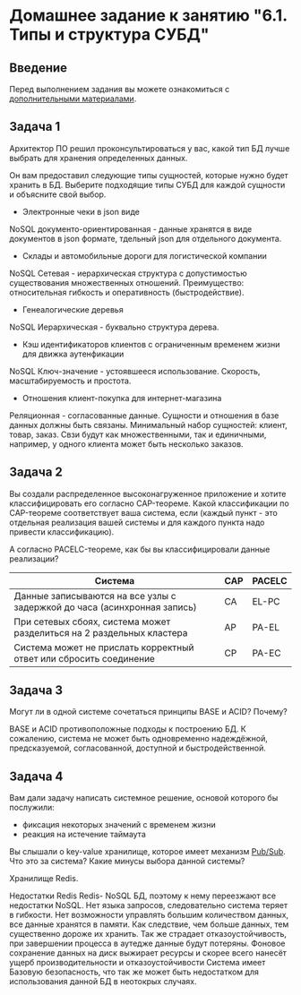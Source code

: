 # Домашнее задание к занятию "6.1. Типы и структура СУБД"

## Введение

Перед выполнением задания вы можете ознакомиться с 
[дополнительными материалами](https://github.com/netology-code/virt-homeworks/tree/master/additional/README.md).

## Задача 1

Архитектор ПО решил проконсультироваться у вас, какой тип БД 
лучше выбрать для хранения определенных данных.

Он вам предоставил следующие типы сущностей, которые нужно будет хранить в БД.
Выберите подходящие типы СУБД для каждой сущности и объясните свой выбор.

- Электронные чеки в json виде

NoSQL документо-ориентированная - данные хранятся в виде документов в json формате, тдельный json для отдельного документа.

- Склады и автомобильные дороги для логистической компании

NoSQL Сетевая - иерархическая структура с допустимостью существования множественных отношений.
Преимущество: относительная гибкость и оперативность (быстродействие). 

- Генеалогические деревья

NoSQL Иерархическая - буквально структура дерева.

- Кэш идентификаторов клиентов с ограниченным временем жизни для движка аутенфикации

NoSQL Ключ-значение - устоявшееся использование. Скорость, масштабируемость и простота.

- Отношения клиент-покупка для интернет-магазина

Реляционная - согласованные данные. Сущности и отношения в базе данных должны быть связаны. 
Минимальный набор сущностей: клиент, товар, заказ. Свзи будут как множественными, так и единичными, например, у одного клиента может быть несколько заказов. 

## Задача 2

Вы создали распределенное высоконагруженное приложение и хотите классифицировать его согласно 
CAP-теореме. Какой классификации по CAP-теореме соответствует ваша система, если 
(каждый пункт - это отдельная реализация вашей системы и для каждого пункта надо привести классификацию).

А согласно PACELC-теореме, как бы вы классифицировали данные реализации?

| Система  | CAP | PACELC |
| ------------- | ------------- | ------------- |
| Данные записываются на все узлы с задержкой до часа (асинхронная запись)  | CA  | EL-PC |
| При сетевых сбоях, система может разделиться на 2 раздельных кластера  | AP  | PA-EL |
| Система может не прислать корректный ответ или сбросить соединение  | CP  | PA-EC |

## Задача 3

Могут ли в одной системе сочетаться принципы BASE и ACID? Почему?

BASE и ACID противоположные подходы к построению БД.
К сожалению, система не может быть одновременно надеждёжной, предсказуемой, согласованной, доступной и быстродейственной.

## Задача 4

Вам дали задачу написать системное решение, основой которого бы послужили:

- фиксация некоторых значений с временем жизни
- реакция на истечение таймаута

Вы слышали о key-value хранилище, которое имеет механизм [Pub/Sub](https://habr.com/ru/post/278237/). 
Что это за система? Какие минусы выбора данной системы? 

Хранилище Redis. 

Недостатки Redis
Redis- NoSQL БД, поэтому к нему переезжают все недостатки NoSQL. Нет языка запросов, следовательно система теряет в гибкости. 
Нет возможности управлять большим количеством данных, все данные хранятся в памяти.
Как следствие, чем больше данных, тем существенно дороже их хранить. Так же страдает отказоустойчивость, при завершении процесса в аутедже данные будут потеряны.
Фоновое сохранение данных на диск выжирает ресурсы и скорее всего нанесёт ущерб производительности и отказоустойчивости
Система имеет Базовую безопасность, что так же может быть недостатком для использования данной БД в неотокрых случаях.


